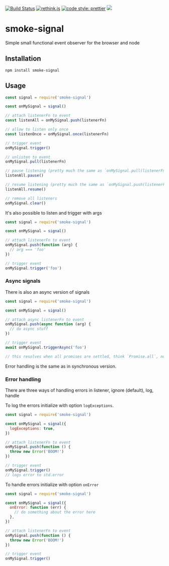 [![Build Status](https://travis-ci.org/StephanHoyer/smoke-signal.svg)](https://travis-ci.org/StephanHoyer/smoke-signal)
[![rethink.js](https://img.shields.io/badge/rethink-js-yellow.svg)](https://github.com/rethinkjs/manifest)
[![code style: prettier](https://img.shields.io/badge/code_style-prettier-ff69b4.svg)](https://github.com/prettier/prettier)
[![](https://badgen.net/bundlephobia/minzip/smoke-signal)](https://bundlephobia.com/result?p=index.js)

# smoke-signal

Simple small functional event observer for the browser and node

## Installation

```
npm install smoke-signal
```

## Usage

```javascript
const signal = require('smoke-signal')

const onMySignal = signal()

// attach listenerFn to event
const listenAll = onMySignal.push(listenerFn)

// allow to listen only once
const listenOnce = onMySignal.once(listenerFn)

// trigger event
onMySignal.trigger()

// unlisten to event
onMySignal.pull(listenerFn)

// pause listening (pretty much the same as `onMySignal.pull(listenerFn)`)
listenAll.pause()

// resume listening (pretty much the same as `onMySignal.push(listenerFn)`)
listenAll.resume()

// remove all listeners
onMySignal.clear()
```

It's also possible to listen and trigger with args

```javascript
const signal = require('smoke-signal')

const onMySignal = signal()

// attach listenerFn to event
onMySignal.push(function (arg) {
  // arg === 'foo'
})

// trigger event
onMySignal.trigger('foo')
```

### Async signals

There is also an async version of signals

```javascript
const signal = require('smoke-signal')

const onMySignal = signal()

// attach async listenerFn to event
onMySignal.push(async function (arg) {
  // do async stuff
})

// trigger event
await onMySignal.triggerAsync('foo')

// this resolves when all promises are settled, think `Promise.all`, no matter what outcome
```

Error handling is the same as in synchronous version.

### Error handling

There are three ways of handling errors in listener, ignore (default), log, handle

To log the errors initialize with option `logExceptions`.

```javascript
const signal = require('smoke-signal')

const onMySignal = signal({
  logExceptions: true,
})

// attach listenerFn to event
onMySignal.push(function () {
  throw new Error('BOOM!')
})

// trigger event
onMySignal.trigger()
// logs error to std.error
```

To handle errors initialize with option `onError`

```javascript
const signal = require('smoke-signal')

const onMySignal = signal({
  onError: function (err) {
    // do something about the error here
  },
})

// attach listenerFn to event
onMySignal.push(function () {
  throw new Error('BOOM!')
})

// trigger event
onMySignal.trigger()
```
